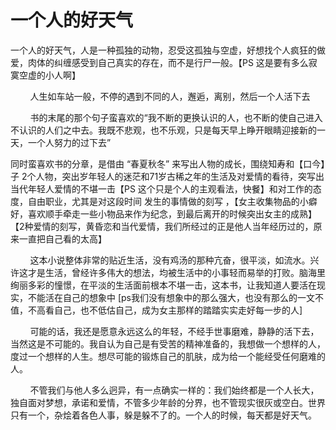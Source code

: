 # 一个人的好天气

一个人的好天气，人是一种孤独的动物，忍受这孤独与空虚，好想找个人疯狂的做爱，肉体的纠缠感受到自己真实的存在，而不是行尸一般。【PS 这是要有多么寂寞空虚的小人啊】

        人生如车站一般，不停的遇到不同的人，邂逅，离别，然后一个人活下去

        书的末尾的那个句子蛮喜欢的“我不断的更换认识的人，也不断的使自己进入不认识的人们之中去。我既不悲观，也不乐观，只是每天早上睁开眼睛迎接新的一天，一个人努力的过下去”

同时蛮喜欢书的分章，是借由 “春夏秋冬” 来写出人物的成长，围绕知寿和【口今】子 2个人物，突出岁年轻人的迷茫和71岁古稀之年的生活及对爱情的看待，突写出当代年轻人爱情的不堪一击【PS 这个只是个人的主观看法，快餐】和对工作的态度，自由职业，尤其是对这段时间 发生的事情做的刻写 ，【女主收集物品的小癖好，喜欢顺手牵走一些小物品来作为纪念，到最后离开的时候突出女主的成熟】【2种爱情的刻写，黄昏恋和当代爱情，我们所经过的正是他人当年经历过的，原来一直把自己看的太高】

        这本小说整体非常的贴近生活，没有鸡汤的那种亢奋，很平淡，如流水。兴许这才是生活，曾经许多伟大的想法，均被生活中的小事轻而易举的打败。脑海里绚丽多彩的憧憬，在平淡的生活面前根本不堪一击，这本书，让我知道人要活在现实，不能活在自己的想象中 [ps我们没有想象中的那么强大，也没有那么的一文不值，不高看自己，也不低估自己，成为女主那样的踏踏实实走好每一步的人]

        可能的话，我还是愿意永远这么的年轻，不经手世事磨难，静静的活下去，当然这是不可能的。我自认为自己是有受苦的精神准备的，我想做一个想样的人，度过一个想样的人生。想尽可能的锻炼自己的肌肤，成为给一个能经受任何磨难的人。

        不管我们与他人多么迥异，有一点确实一样的：我们始终都是一个人长大，独自面对梦想，承诺和爱情，不管多少年龄的分界，也不管现实很灰或空白。世界只有一个，杂烩着各色人事，躲是躲不了的。一个人的时候，每天都是好天气。